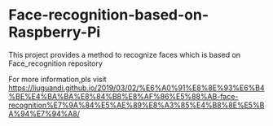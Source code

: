 # Face-recognition-based-on-Raspberry-Pi
This project provides a method to recognize faces which is based on Face_recognition repository

For more information,pls visit 
https://liuguandi.github.io/2019/03/02/%E6%A0%91%E8%8E%93%E6%B4%BE%E4%BA%BA%E8%84%B8%E8%AF%86%E5%88%AB-face-recognition%E7%9A%84%E5%AE%89%E8%A3%85%E4%B8%8E%E5%BA%94%E7%94%A8/
